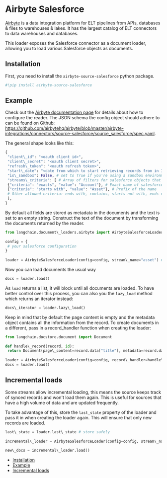 # Airbyte Salesforce

[Airbyte](https://github.com/airbytehq/airbyte) is a data integration platform for ELT pipelines from APIs, databases & files to warehouses & lakes. It has the largest catalog of ELT connectors to data warehouses and databases.

This loader exposes the Salesforce connector as a document loader, allowing you to load various Salesforce objects as documents.

## Installation[​](#installation "Direct link to Installation")

First, you need to install the `airbyte-source-salesforce` python package.

```python
#!pip install airbyte-source-salesforce  

```

## Example[​](#example "Direct link to Example")

Check out the [Airbyte documentation page](https://docs.airbyte.com/integrations/sources/salesforce/) for details about how to configure the reader.
The JSON schema the config object should adhere to can be found on Github: <https://github.com/airbytehq/airbyte/blob/master/airbyte-integrations/connectors/source-salesforce/source_salesforce/spec.yaml>.

The general shape looks like this:

```python
{  
 "client\_id": "<oauth client id>",  
 "client\_secret": "<oauth client secret>",  
 "refresh\_token": "<oauth refresh token>",  
 "start\_date": "<date from which to start retrieving records from in ISO format, e.g. 2020-10-20T00:00:00Z>",  
 "is\_sandbox": False, # set to True if you're using a sandbox environment  
 "streams\_criteria": [ # Array of filters for salesforce objects that should be loadable  
 {"criteria": "exacts", "value": "Account"}, # Exact name of salesforce object  
 {"criteria": "starts with", "value": "Asset"}, # Prefix of the name  
 # Other allowed criteria: ends with, contains, starts not with, ends not with, not contains, not exacts  
 ],  
}  

```

By default all fields are stored as metadata in the documents and the text is set to an empty string. Construct the text of the document by transforming the documents returned by the reader.

```python
from langchain.document\_loaders.airbyte import AirbyteSalesforceLoader  
  
config = {  
 # your salesforce configuration  
}  
  
loader = AirbyteSalesforceLoader(config=config, stream\_name="asset") # check the documentation linked above for a list of all streams  

```

Now you can load documents the usual way

```python
docs = loader.load()  

```

As `load` returns a list, it will block until all documents are loaded. To have better control over this process, you can also you the `lazy_load` method which returns an iterator instead:

```python
docs\_iterator = loader.lazy\_load()  

```

Keep in mind that by default the page content is empty and the metadata object contains all the information from the record. To create documents in a different, pass in a record_handler function when creating the loader:

```python
from langchain.docstore.document import Document  
  
def handle\_record(record, id):  
 return Document(page\_content=record.data["title"], metadata=record.data)  
  
loader = AirbyteSalesforceLoader(config=config, record\_handler=handle\_record, stream\_name="asset")  
docs = loader.load()  

```

## Incremental loads[​](#incremental-loads "Direct link to Incremental loads")

Some streams allow incremental loading, this means the source keeps track of synced records and won't load them again. This is useful for sources that have a high volume of data and are updated frequently.

To take advantage of this, store the `last_state` property of the loader and pass it in when creating the loader again. This will ensure that only new records are loaded.

```python
last\_state = loader.last\_state # store safely  
  
incremental\_loader = AirbyteSalesforceLoader(config=config, stream\_name="asset", state=last\_state)  
  
new\_docs = incremental\_loader.load()  

```

- [Installation](#installation)
- [Example](#example)
- [Incremental loads](#incremental-loads)
